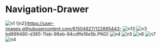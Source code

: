# Navigation-Drawer
![n1](https://user-images.githubusercontent.com/61504827/122895423-b8c4e080-d365-11eb-94a9-a65c1ded40bd.PNG)
![n2](https://user-images.githubusercontent.com/61504827/122895443-
![n13](https://user-images.githubusercontent.com/61504827/122895641-ef9af680-d365-11eb-8d11-a71e35264162.PNG)
![n3](https://user-images.githubusercontent.com/61504827/122895655-f3c71400-d365-11eb-843b-8f8ceb01a983.PNG)
bd899480-d365-11eb-96eb-84cdffe16e5b.PNG)
![n4](https://user-images.githubusercontent.com/61504827/122895712-ffb2d600-d365-11eb-9771-90805eb64dcf.PNG)
![n5](https://user-images.githubusercontent.com/61504827/122895725-03465d00-d366-11eb-9588-15eedee86e15.PNG)
![n6](https://user-images.githubusercontent.com/61504827/122895773-0e00f200-d366-11eb-9870-ec10cf4f0b78.PNG)
![n7](https://user-images.githubusercontent.com/61504827/122895805-13f6d300-d366-11eb-83f8-36e0cc074ab2.PNG)
![n4](https://user-images.githubusercontent.com/61504827/122895837-1a854a80-d366-11eb-9604-fc55bd6ca925.PNG)

